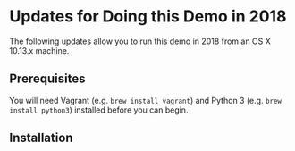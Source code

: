 # Updates for Doing this Demo in 2018

The following updates allow you to run this demo in 2018 from an OS X
10.13.x machine.

## Prerequisites
You will need Vagrant (e.g. `brew install vagrant`) and Python 3
(e.g. `brew install python3`) installed before you can begin.

## Installation

